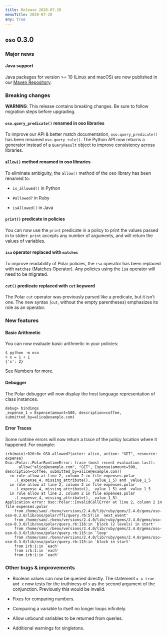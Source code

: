 ```yaml
---
title: Release 2020-07-28
menuTitle: 2020-07-28
any: true
---
```


## `oso` 0.3.0

### Major news

#### Java support

Java packages for version >= 10 (Linux and macOS) are now published in our
[Maven Repository](https://github.com/osohq/oso/packages/321403).

### Breaking changes

**WARNING**: This release contains breaking changes. Be sure
to follow migration steps before upgrading.

#### `oso.query_predicate()` renamed in oso libraries

To improve our API & better match documentation, `oso.query_predicate()` has
been renamed `oso.query_rule()`. The Python API now returns a generator
instead of a `QueryResult` object to improve consistency across libraries.

#### `allow()` method renamed in oso libraries

To eliminate ambiguity, the `allow()` method of the oso library has been
renamed to:


* `is_allowed()` in Python


* `#allowed?` in Ruby


* `isAllowed()` in Java

#### `print()` predicate in policies

You can now use the `print` predicate in a policy to print the values passed
in to stderr. `print` accepts any number of arguments, and will return the
values of variables.

#### `isa` operator replaced with `matches`

To improve readability of Polar policies, the `isa` operator has been
replaced with `matches` (Matches Operator). Any policies using the
`isa` operator will need to be migrated.

#### `cut()` predicate replaced with `cut` keyword

The Polar `cut` operator was previously parsed like a predicate, but it isn’t
one. The new syntax (`cut`, without the empty parentheses) emphasizes its
role as an operator.

### New features

#### Basic Arithmetic

You can now evaluate basic arithmetic in your policies:

```
$ python -m oso
> x = 1 + 1
{'x': 2}
```

See Numbers for more.

#### Debugger

The Polar debugger will now display the host
language representation of class instances.

```
debug> bindings
_expense_1 = Expense(amount=500, description=coffee, submitted_by=alice@example.com)
```

#### Error Traces

Some runtime errors will now return a trace of the policy location where it
happened. For example:

```
irb(main):020:0> OSO.allowed?(actor: alice, action: "GET", resource: expense)
Oso::Polar::PolarRuntimeError: trace (most recent evaluation last):
      allow("alice@example.com", "GET", Expense(amount=500, description=coffee, submitted_by=alice@example.com))
  in rule allow at line 2, column 2 in file expenses.polar
    .(_expense_4, missing_attribute(), _value_1_5) and _value_1_5
  in rule allow at line 2, column 2 in file expenses.polar
    .(_expense_4, missing_attribute(), _value_1_5) and _value_1_5
  in rule allow at line 2, column 2 in file expenses.polar
    .(_expense_4, missing_attribute(), _value_1_5)
Application error: Oso::Polar::InvalidCallError at line 2, column 2 in file expenses.polar
    from /home/sam/.rbenv/versions/2.4.0/lib/ruby/gems/2.4.0/gems/oso-oso-0.3.0/lib/oso/polar/ffi/query.rb:57:in `next_event'
    from /home/sam/.rbenv/versions/2.4.0/lib/ruby/gems/2.4.0/gems/oso-oso-0.3.0/lib/oso/polar/query.rb:116:in `block (2 levels) in start'
    from /home/sam/.rbenv/versions/2.4.0/lib/ruby/gems/2.4.0/gems/oso-oso-0.3.0/lib/oso/polar/query.rb:115:in `loop'
    from /home/sam/.rbenv/versions/2.4.0/lib/ruby/gems/2.4.0/gems/oso-oso-0.3.0/lib/oso/polar/query.rb:115:in `block in start'
    from irb:1:in `each'
    from irb:1:in `each'
    from irb:1:in `each'
```

### Other bugs & improvements


* Boolean values can now be queried directly. The statement `x = true and x`
now tests for the truthiness of `x` as the second argument of the
conjunction. Previously this would be invalid.


* Fixes for comparing numbers.


* Comparing a variable to itself no longer loops infinitely.


* Allow unbound variables to be returned from queries.


* Additional warnings for singletons.
